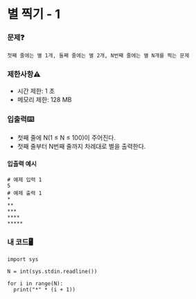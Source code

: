 # 별 찍기 - 1

### 문제❓
```
첫째 줄에는 별 1개, 둘째 줄에는 별 2개, N번째 줄에는 별 N개를 찍는 문제
```

### 제한사항⚠️
* 시간 제한: 1 초
* 메모리 제한: 128 MB

### 입출력⌨️
* 첫째 줄에 N(1 ≤ N ≤ 100)이 주어진다.
* 첫째 줄부터 N번째 줄까지 차례대로 별을 출력한다.

#### 입출력 예시
```
# 예제 입력 1 
5
# 예제 출력 1 
*
**
***
****
*****
```

### 내 코드🖥️
```
import sys

N = int(sys.stdin.readline())

for i in range(N):
  print("*" * (i + 1))
```
